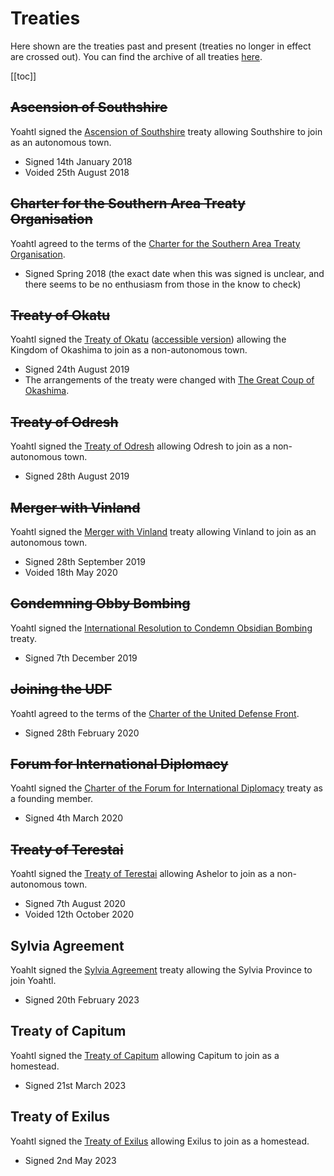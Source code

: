 # Treaties

Here shown are the treaties past and present (treaties no longer in effect are crossed out). You can find the archive of all treaties [here](https://github.com/CivYoahtl/civyoahtl.github.io/tree/main/docs/public/storage).

[[toc]]

## ~~Ascension of Southshire~~

Yoahtl signed the [Ascension of Southshire](pathname:///storage/treaties/southshire-ascension.pdf) treaty allowing Southshire to join as an autonomous town.

- Signed 14th January 2018
- Voided 25th August 2018

## ~~Charter for the Southern Area Treaty Organisation~~

Yoahtl agreed to the terms of the [Charter for the Southern Area Treaty Organisation](pathname:///storage/treaties/southern-area-treaty-organisation.pdf).

- Signed Spring 2018 (the exact date when this was signed is unclear, and there seems to be no enthusiasm from those in the know to check)

## ~~Treaty of Okatu~~

Yoahtl signed the [Treaty of Okatu](pathname:///storage/treaties/okashima-ascension.pdf) ([accessible version](pathname:///storage/treaties/okashima-ascension-accessible.pdf)) allowing the Kingdom of Okashima to join as a non-autonomous town.

- Signed 24th August 2019
- The arrangements of the treaty were changed with [The Great Coup of Okashima](https://www.reddit.com/r/CivYoahtl/wiki/laws#wiki_.287rnh.29_the_great_coup_of_okashima=).

## ~~Treaty of Odresh~~

Yoahtl signed the [Treaty of Odresh](pathname:///storage/treaties/odresh-ascension.pdf) allowing Odresh to join as a non-autonomous town.

- Signed 28th August 2019

## ~~Merger with Vinland~~

Yoahtl signed the [Merger with Vinland](pathname:///storage/treaties/vinland-ascension.pdf) treaty allowing Vinland to join as an autonomous town.

- Signed 28th September 2019
- Voided 18th May 2020

## ~~Condemning Obby Bombing~~

Yoahtl signed the [International Resolution to Condemn Obsidian Bombing](pathname:///storage/treaties/condemning-obby-bombing.pdf) treaty.

- Signed 7th December 2019

## ~~Joining the UDF~~

Yoahtl agreed to the terms of the [Charter of the United Defense Front](pathname:///storage/treaties/united-defense-front.pdf).

- Signed 28th February 2020

## ~~Forum for International Diplomacy~~

Yoahtl signed the [Charter of the Forum for International Diplomacy](pathname:///storage/treaties/forum-for-international-diplomacy.pdf) treaty as a founding member.

- Signed 4th March 2020

## ~~Treaty of Terestai~~

Yoahtl signed the [Treaty of Terestai](pathname:///storage/treaties/ashelor-ascension.pdf) allowing Ashelor to join as a non-autonomous town.

- Signed 7th August 2020
- Voided 12th October 2020

## Sylvia Agreement

Yoahlt signed the [Sylvia Agreement](pathname:///storage/treaties/sylvia-agreement.pdf) treaty allowing the Sylvia Province to join Yoahtl.

- Signed 20th February 2023

## Treaty of Capitum

Yoahtl signed the [Treaty of Capitum](pathname:///storage/treaties/treaty-of-capitum.pdf) allowing Capitum to join as a homestead.

- Signed 21st March 2023

## Treaty of Exilus

Yoahtl signed the [Treaty of Exilus](pathname:///storage/treaties/treaty-exilus-incorperation.pdf) allowing Exilus to join as a homestead.

- Signed 2nd May 2023
